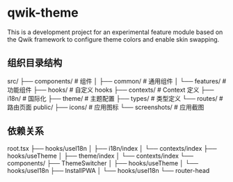 # qwik-theme
This is a development project for an experimental feature module based on the Qwik framework to configure theme colors and enable skin swapping.

## 组织目录结构

src/
  ├── components/        # 组件
  │   ├── common/       # 通用组件
  │   └── features/     # 功能组件
  ├── hooks/            # 自定义 hooks
  ├── contexts/         # Context 定义
  ├── i18n/            # 国际化
  ├── theme/           # 主题配置
  ├── types/           # 类型定义
  └── routes/          # 路由页面
public/
  ├── icons/           # 应用图标
  └── screenshots/     # 应用截图

## 依赖关系

root.tsx
├── hooks/useI18n
│   ├── i18n/index
│   └── contexts/index
├── hooks/useTheme
│   ├── theme/index
│   └── contexts/index
└── components/
    ├── ThemeSwitcher
    │   ├── hooks/useTheme
    │   └── hooks/useI18n
    ├── InstallPWA
    │   └── hooks/useI18n
    └── router-head

